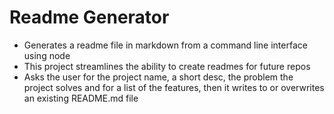 # Readme Generator
  * Generates a readme file in markdown from a command line interface using node
  * This project streamlines the ability to create readmes for future repos
  * Asks the user for the project name, a short desc, the problem the project solves and for a list of the features, then it writes to or overwrites an existing README.md file
